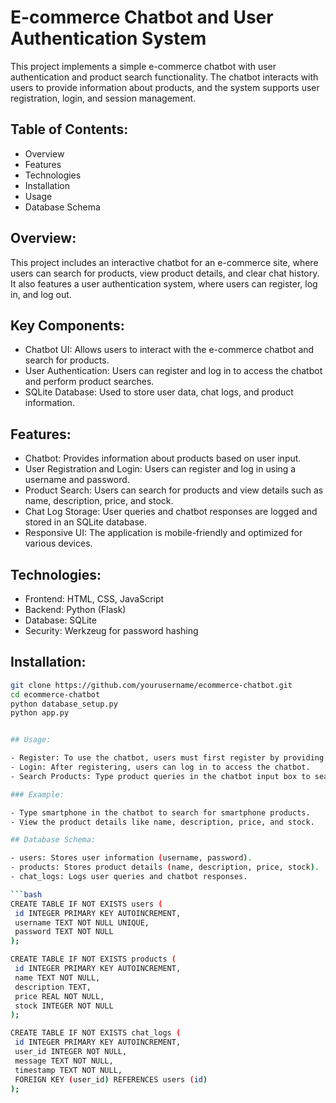 # **E-commerce Chatbot and User Authentication System**

This project implements a simple e-commerce chatbot with user authentication and product search functionality. The chatbot interacts with users to provide information about products, and the system supports user registration, login, and session management.

## Table of Contents:
- Overview
- Features
- Technologies
- Installation
- Usage
- Database Schema


## Overview:

This project includes an interactive chatbot for an e-commerce site, where users can search for products, view product details, and clear chat history. It also features a user authentication system, where users can register, log in, and log out.

## Key Components:

- Chatbot UI: Allows users to interact with the e-commerce chatbot and search for products.
- User Authentication: Users can register and log in to access the chatbot and perform product searches.
- SQLite Database: Used to store user data, chat logs, and product information.

## Features:

- Chatbot: Provides information about products based on user input.
- User Registration and Login: Users can register and log in using a username and password.
- Product Search: Users can search for products and view details such as name, description, price, and stock.
- Chat Log Storage: User queries and chatbot responses are logged and stored in an SQLite database.
- Responsive UI: The application is mobile-friendly and optimized for various devices.

## Technologies:

- Frontend: HTML, CSS, JavaScript
- Backend: Python (Flask)
- Database: SQLite
- Security: Werkzeug for password hashing

## Installation:

   ```bash
   git clone https://github.com/yourusername/ecommerce-chatbot.git
   cd ecommerce-chatbot
   python database_setup.py
   python app.py


## Usage:

- Register: To use the chatbot, users must first register by providing a username and password.
- Login: After registering, users can log in to access the chatbot.
- Search Products: Type product queries in the chatbot input box to search for items in the database.

### Example:

- Type smartphone in the chatbot to search for smartphone products.
- View the product details like name, description, price, and stock.

## Database Schema:

- users: Stores user information (username, password).
- products: Stores product details (name, description, price, stock).
- chat_logs: Logs user queries and chatbot responses.

  ```bash
  CREATE TABLE IF NOT EXISTS users (
    id INTEGER PRIMARY KEY AUTOINCREMENT,
    username TEXT NOT NULL UNIQUE,
    password TEXT NOT NULL
  );

  CREATE TABLE IF NOT EXISTS products (
    id INTEGER PRIMARY KEY AUTOINCREMENT,
    name TEXT NOT NULL,
    description TEXT,
    price REAL NOT NULL,
    stock INTEGER NOT NULL
  );

  CREATE TABLE IF NOT EXISTS chat_logs (
    id INTEGER PRIMARY KEY AUTOINCREMENT,
    user_id INTEGER NOT NULL,
    message TEXT NOT NULL,
    timestamp TEXT NOT NULL,
    FOREIGN KEY (user_id) REFERENCES users (id)
  );
